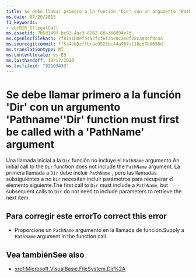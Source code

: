 ```yaml
---
title: Se debe llamar primero a la función 'Dir' con un argumento 'Pathname'
ms.date: 07/20/2015
f1_keywords:
- vbrDIR_IllegalCall
ms.assetid: 7b5d149f-be91-4ac3-8262-86a360894e7d
ms.openlocfilehash: 7f8191b0ef5452fcf6f3a20c3e0f28ca84ef9c4a
ms.sourcegitcommit: ff5a4eb5cffbcac9521bc44a907a118cd7e8638d
ms.translationtype: MT
ms.contentlocale: es-ES
ms.lasthandoff: 10/17/2020
ms.locfileid: "92163433"
---
```

# <a name="dir-function-must-first-be-called-with-a-pathname-argument"></a><span data-ttu-id="0cc60-102">Se debe llamar primero a la función 'Dir' con un argumento 'Pathname'</span><span class="sxs-lookup"><span data-stu-id="0cc60-102">'Dir' function must first be called with a 'PathName' argument</span></span>

<span data-ttu-id="0cc60-103">Una llamada inicial a la `Dir` función no incluye el `PathName` argumento.</span><span class="sxs-lookup"><span data-stu-id="0cc60-103">An initial call to the `Dir` function does not include the `PathName` argument.</span></span> <span data-ttu-id="0cc60-104">La primera llamada a `Dir` debe incluir `PathName` , pero las llamadas subsiguientes a no `Dir` necesitan incluir parámetros para recuperar el elemento siguiente.</span><span class="sxs-lookup"><span data-stu-id="0cc60-104">The first call to `Dir` must include a `PathName`, but subsequent calls to `Dir` do not need to include parameters to retrieve the next item.</span></span>

## <a name="to-correct-this-error"></a><span data-ttu-id="0cc60-105">Para corregir este error</span><span class="sxs-lookup"><span data-stu-id="0cc60-105">To correct this error</span></span>

- <span data-ttu-id="0cc60-106">Proporcione un `PathName` argumento en la llamada de función.</span><span class="sxs-lookup"><span data-stu-id="0cc60-106">Supply a `PathName` argument in the function call.</span></span>

## <a name="see-also"></a><span data-ttu-id="0cc60-107">Vea también</span><span class="sxs-lookup"><span data-stu-id="0cc60-107">See also</span></span>

- <xref:Microsoft.VisualBasic.FileSystem.Dir%2A>

